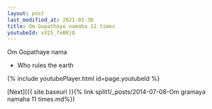 ```yaml
---
layout: post
last_modified_at: 2021-03-30
title: Om Gopathaye namaha 11 times
youtubeId: vV25_feB8jQ
---
```

 
 
Om Gopathaye nama 
 
 -  Who rules the earth 
 
  
 
  
 
 
 
 
 
 


{% include youtubePlayer.html id=page.youtubeId %}
 
[Next]({{ site.baseurl }}{% link  split1/_posts/2014-07-08-Om gramaya namaha 11 times.md%})
 
